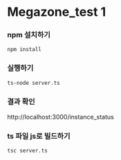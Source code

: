 # Megazone_test 1

### npm 설치하기
```
npm install
```

### 실행하기
```
ts-node server.ts
```

### 결과 확인
http://localhost:3000/instance_status

### ts 파일 js로 빌드하기
```
tsc server.ts
```